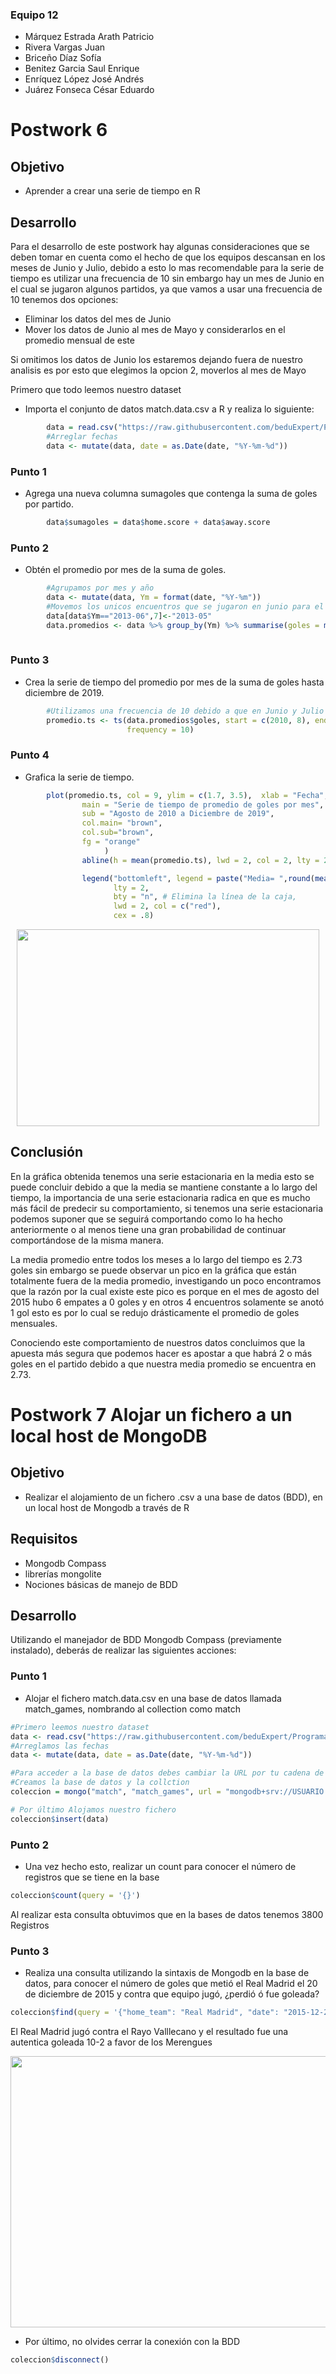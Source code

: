 ### Equipo 12  
- Márquez Estrada Arath Patricio  
- Rivera Vargas Juan  
- Briceño Díaz Sofía  
- Benitez Garcia Saul Enrique  
- Enríquez López José Andrés  
- Juárez Fonseca César Eduardo

# Postwork 6
  
## Objetivo
- Aprender a crear una serie de tiempo en R

## Desarrollo
Para el desarrollo de este postwork hay algunas consideraciones que se deben tomar en cuenta como el hecho de que los equipos descansan 
en los meses de Junio y Julio, debido a esto lo mas recomendable para la serie de tiempo es utilizar una frecuencia de 10 
sin embargo hay un mes de Junio en el cual se jugaron algunos partidos, ya que vamos a usar una frecuencia de 10 tenemos dos opciones:
- Eliminar los datos del mes de Junio 
- Mover los datos de Junio al mes de Mayo y considerarlos en el promedio mensual de este

Si omitimos los datos de Junio los estaremos dejando fuera de nuestro analisis es por esto que elegimos la opcion 2, moverlos al mes de Mayo

Primero que todo leemos nuestro dataset
- Importa el conjunto de datos match.data.csv a R y realiza lo siguiente:
```R 
        data = read.csv("https://raw.githubusercontent.com/beduExpert/Programacion-R-Santander-2021/main/Sesion-06/Postwork/match.data.csv")
        #Arreglar fechas
        data <- mutate(data, date = as.Date(date, "%Y-%m-%d"))
```
### Punto 1
- Agrega una nueva columna sumagoles que contenga la suma de goles por partido.
```R 
        data$sumagoles = data$home.score + data$away.score
```
### Punto 2
- Obtén el promedio por mes de la suma de goles.
```R 
        #Agrupamos por mes y año
        data <- mutate(data, Ym = format(date, "%Y-%m"))
        #Movemos los unicos encuentros que se jugaron en junio para el mes de mayo anterior
        data[data$Ym=="2013-06",7]<-"2013-05"
        data.promedios <- data %>% group_by(Ym) %>% summarise(goles = mean(sumagoles))
   
```
### Punto 3
- Crea la serie de tiempo del promedio por mes de la suma de goles hasta diciembre de 2019.
```R 
        #Utilizamos una frecuencia de 10 debido a que en Junio y Julio no hay partidos
        promedio.ts <- ts(data.promedios$goles, start = c(2010, 8), end = c(2019, 9), # Hasta diciembre de 2019
                          frequency = 10)
```
### Punto 4
- Grafica la serie de tiempo.
```R 
        plot(promedio.ts, col = 9, ylim = c(1.7, 3.5),  xlab = "Fecha",ylab = "Goles promedio",
                main = "Serie de tiempo de promedio de goles por mes",
                sub = "Agosto de 2010 a Diciembre de 2019",
                col.main= "brown",
                col.sub="brown",
                fg = "orange"
                     )
                abline(h = mean(promedio.ts), lwd = 2, col = 2, lty = 2)

                legend("bottomleft", legend = paste("Media= ",round(mean(promedio.ts),digits=2)),
                       lty = 2,
                       bty = "n", # Elimina la línea de la caja,
                       lwd = 2, col = c("red"),
                       cex = .8)
```
<p align="center">
<img src="imágenes/Series de tiempo.png"  align="center" height="315" width="484">
</p>

## Conclusión
En la gráfica obtenida tenemos una serie estacionaria en la media esto se puede concluir debido a que la media se mantiene constante a lo largo del tiempo, la importancia de una serie estacionaria radica en que es mucho más fácil de predecir su comportamiento, si tenemos una serie estacionaria podemos suponer que se seguirá comportando como lo ha hecho anteriormente o al menos tiene una gran probabilidad de continuar comportándose de la misma manera.

La media promedio entre todos los meses a lo largo del tiempo es 2.73 goles sin embargo se puede observar un pico en la gráfica que están totalmente fuera de la media promedio, investigando un poco encontramos que la razón por la cual existe este pico es porque en el mes de agosto del 2015 hubo 6 empates a 0 goles y en otros 4 encuentros solamente se anotó 1 gol esto es por lo cual se redujo drásticamente el promedio de goles mensuales.

Conociendo este comportamiento de nuestros datos concluimos que la apuesta más segura que podemos hacer es apostar a que habrá 2 o más goles en el partido debido a que nuestra media promedio se encuentra en 2.73.


# Postwork 7 Alojar un fichero a un local host de MongoDB
  
## Objetivo
- Realizar el alojamiento de un fichero .csv a una base de datos (BDD), en un local host de Mongodb a través de R

## Requisitos
- Mongodb Compass
- librerías mongolite
- Nociones básicas de manejo de BDD

## Desarrollo
Utilizando el manejador de BDD Mongodb Compass (previamente instalado), deberás de realizar las siguientes acciones:
### Punto 1
- Alojar el fichero match.data.csv en una base de datos llamada match_games, nombrando al collection como match
```R 
#Primero leemos nuestro dataset
data <- read.csv("https://raw.githubusercontent.com/beduExpert/Programacion-R-Santander-2021/main/Sesion-07/Postwork/match.data.csv")
#Arreglamos las fechas
data <- mutate(data, date = as.Date(date, "%Y-%m-%d"))

#Para acceder a la base de datos debes cambiar la URL por tu cadena de conexión
#Creamos la base de datos y la collction
coleccion = mongo("match", "match_games", url = "mongodb+srv://USUARIO:CONTRASE?A-@cluster0.lku93.mongodb.net/test")

# Por último Alojamos nuestro fichero
coleccion$insert(data)
```


### Punto 2
- Una vez hecho esto, realizar un count para conocer el número de registros que se tiene en la base
```R 
coleccion$count(query = '{}')
```
Al realizar esta consulta obtuvimos que en la bases de datos tenemos 3800 Registros
### Punto 3
- Realiza una consulta utilizando la sintaxis de Mongodb en la base de datos, para conocer el número de goles que metió el Real Madrid el 20 de diciembre de 2015 y contra que equipo jugó, ¿perdió ó fue goleada?
```R 
coleccion$find(query = '{"home_team": "Real Madrid", "date": "2015-12-20"}' )
```
El Real Madrid jugó contra el Rayo Valllecano y el resultado fue una autentica goleada 10-2 a favor de los Merengues

<p align="center">
<img src="imágenes/Madrid_Rayo.png"  align="center" height="434" width="776">
</p>

- Por último, no olvides cerrar la conexión con la BDD

```R 
coleccion$disconnect() 
```

